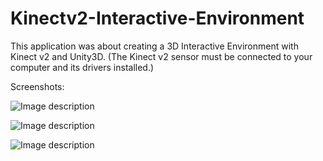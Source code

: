 # Kinectv2-Interactive-Environment
This application was about creating a 3D Interactive Environment with Kinect v2 and Unity3D. (The Kinect v2 sensor must be connected to your computer and its drivers installed.)

Screenshots:

![Image description](https://raw.githubusercontent.com/dhd94/Kinectv2-Interactive-Environment/master/sceneview.jpg)

![Image description](https://raw.githubusercontent.com/dhd94/Kinectv2-Interactive-Environment/master/enter.jpg)

![Image description](https://raw.githubusercontent.com/dhd94/Kinectv2-Interactive-Environment/master/gameplay.jpg)



